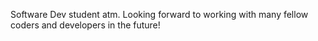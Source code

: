 Software Dev student atm. Looking forward to working with many fellow coders and developers in the future!
